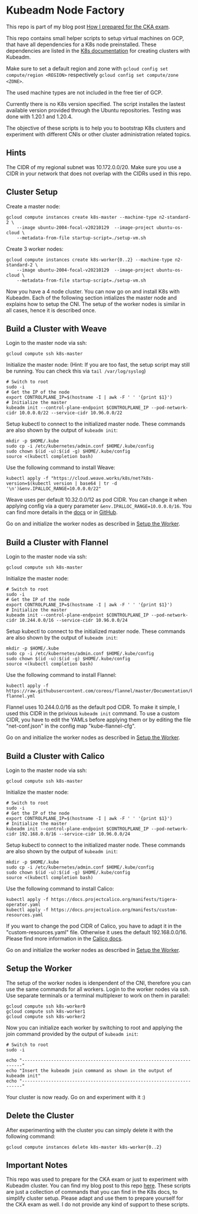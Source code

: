 # Kubeadm Node Factory

This repo is part of my blog post  [How I prepared for the CKA exam](https://acloudjourney.io/blog/how-i-prepared-for-the-cka-exam). 

This repo contains small helper scripts to setup virtual machines on GCP, that have all dependencies for a K8s node preinstalled. These dependencies are listed in the [K8s documentation](https://kubernetes.io/docs/setup/production-environment/tools/kubeadm/install-kubeadm/) for creating clusters with Kubeadm.

Make sure to set a default region and zone with `gcloud config set compute/region <REGION>` respectively `gcloud config set compute/zone <ZONE>`.

The used machine types are not included in the free tier of GCP.

Currently there is no K8s version specified. The script installes the lastest available version provided through the Ubuntu repositories. Testing was done with 1.20.1 and 1.20.4.

The objective of these scripts is to help you to bootstrap K8s clusters and experiment with different CNIs or other cluster administration related topics.

## Hints

The CIDR of my regional subnet was 10.172.0.0/20. Make sure you use a CIDR in your network that does not overlap with the CIDRs used in this repo.

## Cluster Setup

Create a master node:

```
gcloud compute instances create k8s-master --machine-type n2-standard-2 \
    --image ubuntu-2004-focal-v20210129  --image-project ubuntu-os-cloud \
    --metadata-from-file startup-script=./setup-vm.sh
```

Create 3 worker nodes:

```
gcloud compute instances create k8s-worker{0..2} --machine-type n2-standard-2 \
    --image ubuntu-2004-focal-v20210129  --image-project ubuntu-os-cloud \
    --metadata-from-file startup-script=./setup-vm.sh
```

Now you have a 4 node cluster. You can now go on and install K8s with Kubeadm. Each of the following section intializes the master node and explains how to setup the CNI. The setup of the worker nodes is similar in all cases, hence it is described once.

## Build a Cluster with Weave

Login to the master node via ssh:

```
gcloud compute ssh k8s-master
```

Initialize the master node:
(Hint: If you are too fast, the setup script may still be running. You can check this via `tail /var/log/syslog`)

```
# Switch to root
sudo -i
# Get the IP of the node
export CONTROLPLANE_IP=$(hostname -I | awk -F ' ' '{print $1}')
# Initialize the master
kubeadm init --control-plane-endpoint $CONTROLPLANE_IP --pod-network-cidr 10.0.0.0/22 --service-cidr 10.96.0.0/22
```

Setup kubectl to connect to the initialized master node. These commands are also shown by the output of `kubeadm init`:

```
mkdir -p $HOME/.kube
sudo cp -i /etc/kubernetes/admin.conf $HOME/.kube/config
sudo chown $(id -u):$(id -g) $HOME/.kube/config
source <(kubectl completion bash)
```

Use the following command to install Weave:

```
kubectl apply -f "https://cloud.weave.works/k8s/net?k8s-version=$(kubectl version | base64 | tr -d '\n')&env.IPALLOC_RANGE=10.0.0.0/22"
```

Weave uses per default 10.32.0.0/12 as pod CIDR. You can change it when applying config via a query parameter `&env.IPALLOC_RANGE=10.0.0.0/16`. You can find more details in the [docs](https://www.weave.works/docs/net/latest/kubernetes/kube-addon/) or in [GitHub](https://github.com/weaveworks/weave/issues/2736).

Go on and initialize the worker nodes as described in [Setup the Worker](#Setup-the-Worker "Goto etup-the-Worker").

## Build a Cluster with Flannel

Login to the master node via ssh:
```
gcloud compute ssh k8s-master
```

Initialize the master node:
```
# Switch to root
sudo -i
# Get the IP of the node
export CONTROLPLANE_IP=$(hostname -I | awk -F ' ' '{print $1}')
# Initialize the master
kubeadm init --control-plane-endpoint $CONTROLPLANE_IP --pod-network-cidr 10.244.0.0/16 --service-cidr 10.96.0.0/24
```

Setup kubectl to connect to the initialized master node. These commands are also shown by the output of `kubeadm init`:

```
mkdir -p $HOME/.kube
sudo cp -i /etc/kubernetes/admin.conf $HOME/.kube/config
sudo chown $(id -u):$(id -g) $HOME/.kube/config
source <(kubectl completion bash)
```

Use the following command to install Flannel:

```
kubectl apply -f https://raw.githubusercontent.com/coreos/flannel/master/Documentation/kube-flannel.yml
```

Flannel uses 10.244.0.0/16 as the default pod CIDR. To make it simple, I used this CIDR in the privious `kubeadm init` command. To use a custom CIDR, you have to edit the YAMLs before applying them or by editing the file "net-conf.json" in the config map "kube-flannel-cfg".

Go on and initialize the worker nodes as described in [Setup the Worker](#Setup-the-Worker "Goto etup-the-Worker").

## Build a Cluster with Calico

Login to the master node via ssh:
```
gcloud compute ssh k8s-master
```

Initialize the master node:
```
# Switch to root
sudo -i
# Get the IP of the node
export CONTROLPLANE_IP=$(hostname -I | awk -F ' ' '{print $1}')
# Initialize the master
kubeadm init --control-plane-endpoint $CONTROLPLANE_IP --pod-network-cidr 192.168.0.0/16 --service-cidr 10.96.0.0/24
```

Setup kubectl to connect to the initialized master node. These commands are also shown by the output of `kubeadm init`:

```
mkdir -p $HOME/.kube
sudo cp -i /etc/kubernetes/admin.conf $HOME/.kube/config
sudo chown $(id -u):$(id -g) $HOME/.kube/config
source <(kubectl completion bash)
```

Use the following command to install Calico:

```
kubectl apply -f https://docs.projectcalico.org/manifests/tigera-operator.yaml
kubectl apply -f https://docs.projectcalico.org/manifests/custom-resources.yaml
```

If you want to change the pod CIDR of Calico, you have to adapt it in the "custom-resources.yaml" file. Otherwise it uses the default 192.168.0.0/16. Please find more information in the [Calico docs](https://docs.projectcalico.org/getting-started/kubernetes/quickstart).

Go on and initialize the worker nodes as described in [Setup the Worker](#Setup-the-Worker "Goto etup-the-Worker").

## Setup the Worker

The setup of the worker nodes is idenpendent of the CNI, therefore you can use the same commands for all workers. Login to the worker nodes via ssh. Use separate terminals or a terminal multiplexer to work on them in parallel:

```
gcloud compute ssh k8s-worker0
gcloud compute ssh k8s-worker1
gcloud compute ssh k8s-worker2
```

Now you can initialize each worker by switching to root and applying the join command provided by the output of `kubeadm init`:

```
# Switch to root
sudo -i

echo "----------------------------------------------------------------------"
echo "Insert the kubeadm join command as shown in the output of kubeadm init"
echo "----------------------------------------------------------------------"
```

Your cluster is now ready. Go on and experiment with it :) 

## Delete the Cluster

After experimenting with the cluster you can simply delete it with the following command:
```
gcloud compute instances delete k8s-master k8s-worker{0..2}
```

## Important Notes

This repo was used to prepare for the CKA exam or just to experiment with Kubeadm cluster. You can find my blog post to this repo [here](https://acloudjourney.io/blog/how-i-prepared-for-the-cka-exam). These scripts are just a collection of commands that you can find in the K8s docs, to simplify cluster setup. Please adapt and use them to prepare yourself for the CKA exam as well. I do not provide any kind of support to these scripts.